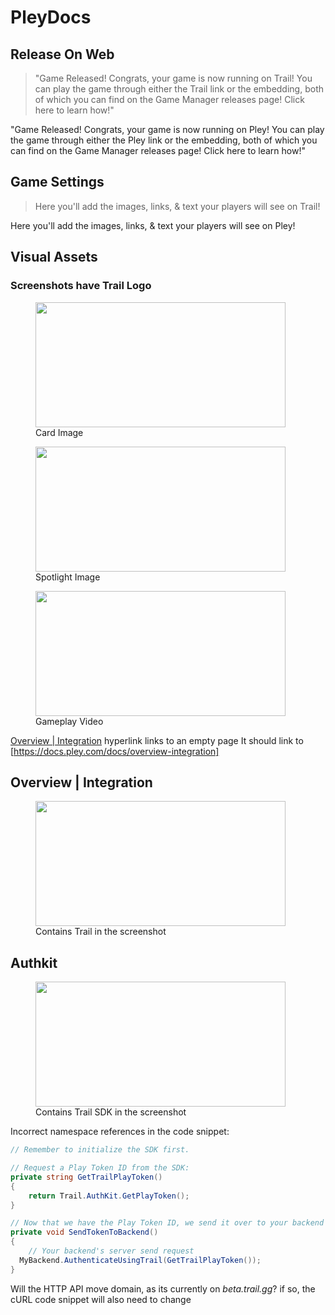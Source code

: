 # PleyDocs


## Release On Web

>"Game Released! Congrats, your game is now running on Trail! You can play the game through either the Trail link or the embedding, both of which you can find on the Game Manager releases page!
Click here to learn how!"

"Game Released! Congrats, your game is now running on Pley! You can play the game through either the Pley link or the embedding, both of which you can find on the Game Manager releases page!
Click here to learn how!"


## Game Settings

>Here you'll add the images, links, & text your players will see on Trail! 

Here you'll add the images, links, & text your players will see on Pley!


## Visual Assets

### Screenshots have Trail Logo

<figure>
    <img src="https://files.readme.io/33f186b-card_image.png" width="400" height="200">
    <figcaption>Card Image</figcaption>
</figure>

<figure>
    <img src="https://files.readme.io/5674564-unnamed.png" width="400" height="200">
    <figcaption>Spotlight Image</figcaption>
</figure>

<figure>
    <img src="https://files.readme.io/f75ae27-gameplay_video.png" width="400" height="200">
    <figcaption>Gameplay Video</figcaption>
</figure>

[Overview | Integration](https://docs.pley.com/docs/overview-capabilities) hyperlink links to an empty page
It should link to [https://docs.pley.com/docs/overview-integration]


## Overview | Integration

<figure>
    <img src="https://files.readme.io/5eee8f5-859ec3d-porting-process.png" width="400" height="200">
    <figcaption>Contains Trail in the screenshot</figcaption>
</figure>


## Authkit

<figure>
    <img src="https://files.readme.io/272ae49-AuthKit.png" width="400" height="200">
    <figcaption>Contains Trail SDK in the screenshot</figcaption>
</figure>

Incorrect namespace references in the code snippet: 
```cs
// Remember to initialize the SDK first. 

// Request a Play Token ID from the SDK:
private string GetTrailPlayToken()
{
    return Trail.AuthKit.GetPlayToken();
}

// Now that we have the Play Token ID, we send it over to your backend so the backend can send a request to Trail's server.
private void SendTokenToBackend()
{
    // Your backend's server send request
  MyBackend.AuthenticateUsingTrail(GetTrailPlayToken());
}
```

Will the HTTP API move domain, as its currently on *beta.trail.gg*? if so, the cURL code snippet will also need to change 

